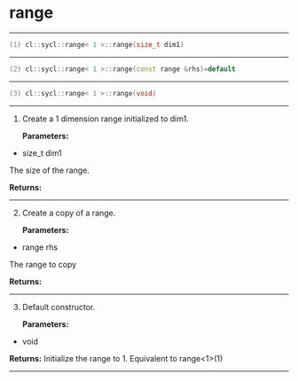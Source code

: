 # range

---

```cpp
(1) cl::sycl::range< 1 >::range(size_t dim1)
```

---

```cpp
(2) cl::sycl::range< 1 >::range(const range &rhs)=default
```

---

```cpp
(3) cl::sycl::range< 1 >::range(void)
```

---

1. Create a 1 dimension range initialized to dim1. 

   **Parameters:**

  * size_t dim1

   The size of the range. 

   **Returns:** 

---

2. Create a copy of a range. 

   **Parameters:**

  * range rhs

   The range to copy 

   **Returns:** 

---

3. Default constructor. 

   **Parameters:**

  * void 

   

   **Returns:** Initialize the range to 1. Equivalent to range<1>(1) 

---

